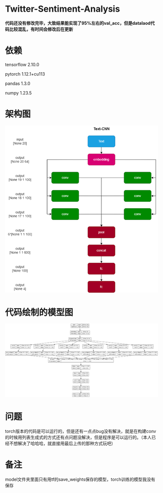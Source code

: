 # Twitter-Sentiment-Analysis

**代码还没有修改完毕，大致结果能实现了95%左右的val_acc，但是datalaod代码比较混乱，有时间会修改后在更新**

# 依赖

tensorflow 2.10.0

pytorch 1.12.1+cu113

pandas 1.3.0

numpy 1.23.5

# 架构图

![textcnn架构图](.//static/textcnn架构图.png)

# 代码绘制的模型图

![textcnn架构图](.//static/model.png)

# 问题

torch版本的代码是可以运行的，但是还有一点点bug没有解决，就是在构建conv的时候用列表生成式的方式还有点问题没解决，但是程序是可以运行的。（本人已经不想解决了哈哈哈，就直接用最后上传的那种方式玩吧）

# 备注

model文件夹里面只有用tf的save_weights保存的模型，torch训练的模型我没有保存
